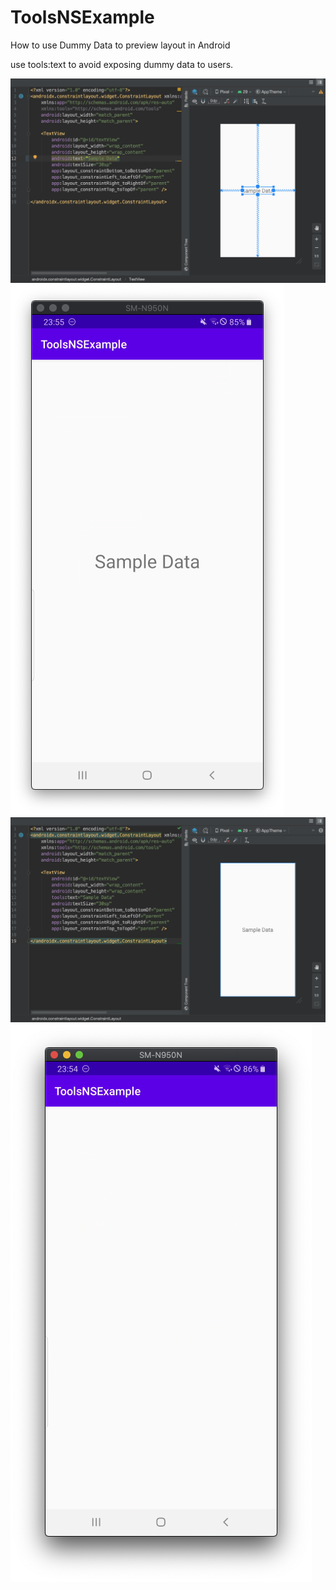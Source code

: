 # ToolsNSExample
How to use Dummy Data to preview layout in Android

use tools:text to avoid exposing dummy data to users.

![wrong preview](./sampledata/wrong_activity_main_preview.png) ![if initializing delayed](./sampledata/wrong_use_of_dummy_data.png)
![correct preview](./sampledata/correct_activity_main_preview.png) ![correct use](./sampledata/correct_use_of_dummy_data.png)
